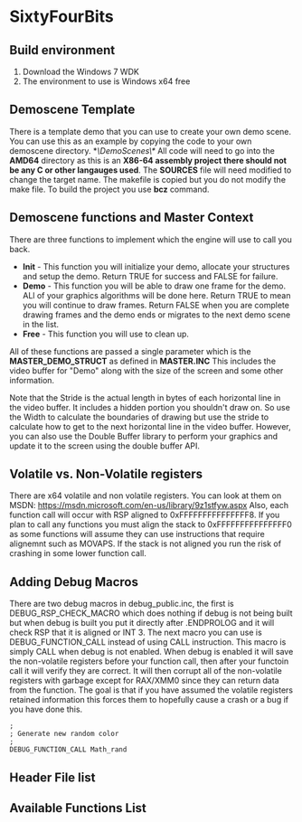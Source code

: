 # SixtyFourBits

## Build environment
1. Download the Windows 7 WDK
2. The environment to use is Windows x64 free

## Demoscene Template 
There is a template demo that you can use to create your own demo scene.  You can use this as an example by copying the code to your own demoscene directory. **\DemoScenes\\<YourDemo>\**
All code will need to go into the **AMD64** directory as this is an **X86-64 assembly project there should not be any C or other langauges used**.  The **SOURCES** file will need modified to change the target name.
The makefile is copied but you do not modify the make file.  To build the project you use **bcz** command.

## Demoscene functions and Master Context
There are three functions to implement which the engine will use to call you back.
- **Init** - This function you will initialize your demo, allocate your structures and setup the demo.  Return TRUE for success and FALSE for failure.
- **Demo** - This function you will be able to draw one frame for the demo.  ALl of your graphics algorithms will be done here.  Return TRUE to mean you will continue to draw frames.  Return FALSE when you are complete drawing frames and the demo ends or migrates to the next demo scene in the list.
- **Free** - This function you will use to clean up.

All of these functions are passed a single parameter which is the **MASTER_DEMO_STRUCT** as defined in **MASTER.INC** This includes the video buffer for "Demo" along with the size of the screen and some other information.

Note that the Stride is the actual length in bytes of each horizontal line in the video buffer.  It includes a hidden portion you shouldn't draw on.  So use the Width to calculate the boundaries of drawing but use
the stride to calculate how to get to the next horizontal line in the video buffer.  However, you can also use the Double Buffer library to perform your graphics and update it to the screen using the
double buffer API.

## Volatile vs. Non-Volatile registers
There are x64 volatile and non volatile registers.  You can look at them on MSDN: https://msdn.microsoft.com/en-us/library/9z1stfyw.aspx
Also, each function call will occur with RSP aligned to 0xFFFFFFFFFFFFFFF8.  If you plan to call any functions you must align the stack to 0xFFFFFFFFFFFFFFF0 as some functions will assume they can use
instructions that require alignemnt such as MOVAPS.  If the stack is not aligned you run the risk of crashing in some lower function call.

## Adding Debug Macros
There are two debug macros in debug_public.inc, the first is DEBUG_RSP_CHECK_MACRO which does nothing if debug is not being built but when debug is built you put it directly after .ENDPROLOG and it
will check RSP that it is aligned or INT 3.  The next macro you can use is DEBUG_FUNCTION_CALL instead of using CALL instruction.  This macro is simply CALL when debug is not enabled.  When debug is enabled
it will save the non-volatile registers before your function call, then after your functoin call it will verify they are correct.  It will then corrupt all of the non-volatile registers with garbage
except for RAX/XMM0 since they can return data from the function.  The goal is that if you have assumed the volatile registers retained information this forces them to hopefully cause a crash or a bug
if you have done this.

```
;
; Generate new random color
;
DEBUG_FUNCTION_CALL Math_rand
```

## Header File list

## Available Functions List



